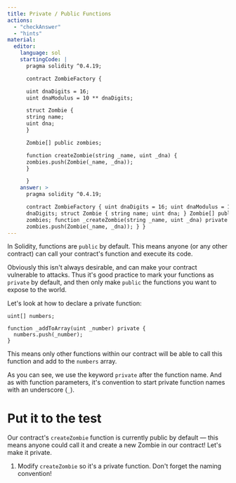 ```yaml
---
title: Private / Public Functions
actions:
  - "checkAnswer"
  - "hints"
material:
  editor:
    language: sol
    startingCode: |
      pragma solidity ^0.4.19;

      contract ZombieFactory {

      uint dnaDigits = 16;
      uint dnaModulus = 10 ** dnaDigits;

      struct Zombie {
      string name;
      uint dna;
      }

      Zombie[] public zombies;

      function createZombie(string _name, uint _dna) {
      zombies.push(Zombie(_name, _dna));
      }

      }
    answer: >
      pragma solidity ^0.4.19;

      contract ZombieFactory { uint dnaDigits = 16; uint dnaModulus = 10 **
      dnaDigits; struct Zombie { string name; uint dna; } Zombie[] public
      zombies; function _createZombie(string _name, uint _dna) private {
      zombies.push(Zombie(_name, _dna)); } }
---
```


In Solidity, functions are `public` by default. This means anyone (or any other
contract) can call your contract's function and execute its code.

Obviously this isn't always desirable, and can make your contract vulnerable to
attacks. Thus it's good practice to mark your functions as `private` by default,
and then only make `public` the functions you want to expose to the world.

Let's look at how to declare a private function:

    uint[] numbers;

    function _addToArray(uint _number) private {
      numbers.push(_number);
    }

This means only other functions within our contract will be able to call this
function and add to the `numbers` array.

As you can see, we use the keyword `private` after the function name. And as
with function parameters, it's convention to start private function names with
an underscore (`_`).

# Put it to the test

Our contract's `createZombie` function is currently public by default — this
means anyone could call it and create a new Zombie in our contract! Let's make
it private.

1. Modify `createZombie` so it's a private function. Don't forget the naming
   convention!
